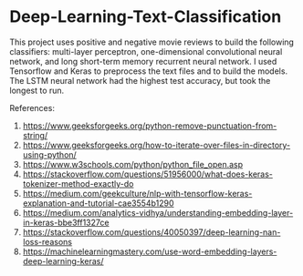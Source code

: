 # Deep-Learning-Text-Classification

This project uses positive and negative movie reviews to build the following classifiers: multi-layer perceptron, one-dimensional convolutional neural network, and long short-term memory recurrent neural network. I used Tensorflow and Keras to preprocess the text files and to build the models. The LSTM neural network had the highest test accuracy, but took the longest to run. 

References: 
1. https://www.geeksforgeeks.org/python-remove-punctuation-from-string/
2. https://www.geeksforgeeks.org/how-to-iterate-over-files-in-directory-using-python/
3. https://www.w3schools.com/python/python_file_open.asp  
4. https://stackoverflow.com/questions/51956000/what-does-keras-tokenizer-method-exactly-do  
5. https://medium.com/geekculture/nlp-with-tensorflow-keras-explanation-and-tutorial-cae3554b1290  
6. https://medium.com/analytics-vidhya/understanding-embedding-layer-in-keras-bbe3ff1327ce  
7. https://stackoverflow.com/questions/40050397/deep-learning-nan-loss-reasons  
8. https://machinelearningmastery.com/use-word-embedding-layers-deep-learning-keras/
